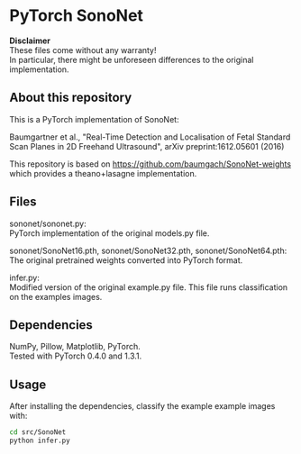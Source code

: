 <!--
 * @Author: Shuangchi He / Yulv
 * @Email: yulvchi@qq.com
 * @Date: 2022-03-18 10:33:37
 * @Motto: Entities should not be multiplied unnecessarily.
 * @LastEditors: Shuangchi He
 * @LastEditTime: 2022-03-27 21:43:43
 * @FilePath: /Awesome-Ultrasound-Standard-Plane-Detection/src/SonoNet/README.md
 * @Description: PyTorch implementation of SonoNet.
 * Init from https://github.com/rdroste/SonoNet_PyTorch 58e9f636be6fbfd87fbd1a27520b872828afa218
-->

# PyTorch SonoNet

**Disclaimer**  
These files come without any warranty!  
In particular, there might be unforeseen differences to the original implementation.

## About this repository

This is a PyTorch implementation of SonoNet:

Baumgartner et al., "Real-Time Detection and Localisation of Fetal Standard Scan Planes in 2D Freehand Ultrasound", arXiv preprint:1612.05601 (2016)

This repository is based on https://github.com/baumgach/SonoNet-weights which provides a theano+lasagne implementation.

## Files

sononet/sononet.py:  
PyTorch implementation of the original models.py file.

sononet/SonoNet16.pth, sononet/SonoNet32.pth, sononet/SonoNet64.pth:  
The original pretrained weights converted into PyTorch format.

infer.py:  
Modified version of the original example.py file. This file runs classification on the examples images.

## Dependencies

NumPy, Pillow, Matplotlib, PyTorch.  
Tested with PyTorch 0.4.0 and 1.3.1.

## Usage

After installing the dependencies, classify the example example images with:

``` bash
cd src/SonoNet
python infer.py
```
